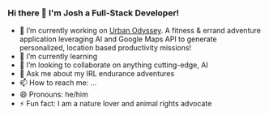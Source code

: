 ### Hi there 👋 I'm Josh a Full-Stack Developer!


<!-- **JBakesale/JBakesale** is a ✨ _special_ ✨ repository because its `README.md` (this file) appears on your GitHub profile.

Here are some ideas to get you started: -->

- 🔭 I’m currently working on [Urban Odyssey](https://github.com/JBakesale/Urban-Odyssey). A fitness & errand adventure application leveraging AI and Google Maps API to generate personalized, location based productivity missions! 
- 🌱 I’m currently learning 
- 👯 I’m looking to collaborate on anything cutting-edge, AI
- 💬 Ask me about my IRL endurance adventures 
- 📫 How to reach me: ...
- 😄 Pronouns: he/him
- ⚡ Fun fact: I am a nature lover and animal rights advocate

